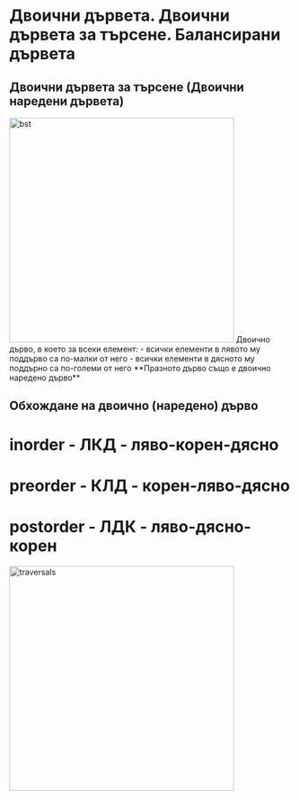 # Двоични дървета. Двоични дървета за търсене. Балансирани дървета

## Двоични дървета за търсене (Двоични наредени дървета)
<img src="https://media.geeksforgeeks.org/wp-content/uploads/BSTSearch.png" alt="bst" width="400"/>
Двоично дърво, в което за всеки елемент:
- всички елементи в лявото му поддърво са по-малки от него
- всички елементи в дясното му поддърно са по-големи от него
**Празното дърво също е двоично наредено дърво**

## Обхождане на двоично (наредено) дърво
# inorder - ЛКД - ляво-корен-дясно
# preorder - КЛД - корен-ляво-дясно
# postorder - ЛДК - ляво-дясно-корен
<img src="https://media.geeksforgeeks.org/wp-content/cdn-uploads/Preorder-from-Inorder-and-Postorder-traversals.jpg" alt="traversals" width="400"/>
